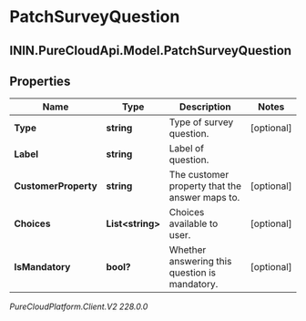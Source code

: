 # PatchSurveyQuestion

## ININ.PureCloudApi.Model.PatchSurveyQuestion

## Properties

|Name | Type | Description | Notes|
|------------ | ------------- | ------------- | -------------|
| **Type** | **string** | Type of survey question. | [optional] |
| **Label** | **string** | Label of question. | |
| **CustomerProperty** | **string** | The customer property that the answer maps to. | [optional] |
| **Choices** | **List&lt;string&gt;** | Choices available to user. | [optional] |
| **IsMandatory** | **bool?** | Whether answering this question is mandatory. | [optional] |



_PureCloudPlatform.Client.V2 228.0.0_

